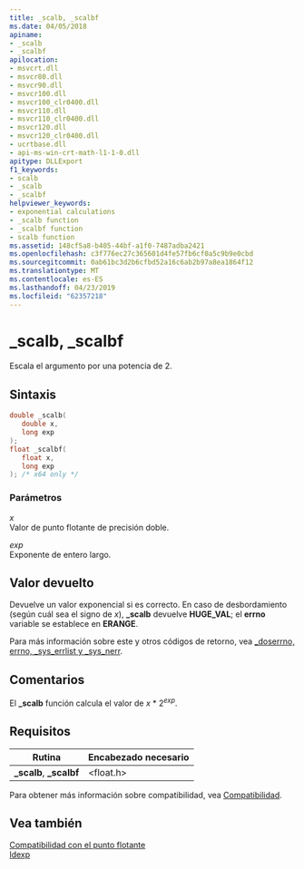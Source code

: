 ```yaml
---
title: _scalb, _scalbf
ms.date: 04/05/2018
apiname:
- _scalb
- _scalbf
apilocation:
- msvcrt.dll
- msvcr80.dll
- msvcr90.dll
- msvcr100.dll
- msvcr100_clr0400.dll
- msvcr110.dll
- msvcr110_clr0400.dll
- msvcr120.dll
- msvcr120_clr0400.dll
- ucrtbase.dll
- api-ms-win-crt-math-l1-1-0.dll
apitype: DLLExport
f1_keywords:
- scalb
- _scalb
- _scalbf
helpviewer_keywords:
- exponential calculations
- _scalb function
- _scalbf function
- scalb function
ms.assetid: 148cf5a8-b405-44bf-a1f0-7487adba2421
ms.openlocfilehash: c3f776ec27c365601d4fe57fb6cf0a5c9b9e0cbd
ms.sourcegitcommit: 0ab61bc3d2b6cfbd52a16c6ab2b97a8ea1864f12
ms.translationtype: MT
ms.contentlocale: es-ES
ms.lasthandoff: 04/23/2019
ms.locfileid: "62357218"
---
```

# <a name="scalb-scalbf"></a>_scalb, _scalbf

Escala el argumento por una potencia de 2.

## <a name="syntax"></a>Sintaxis

```C
double _scalb(
   double x,
   long exp
);
float _scalbf(
   float x,
   long exp
); /* x64 only */
```

### <a name="parameters"></a>Parámetros

*x*<br/>
Valor de punto flotante de precisión doble.

*exp*<br/>
Exponente de entero largo.

## <a name="return-value"></a>Valor devuelto

Devuelve un valor exponencial si es correcto. En caso de desbordamiento (según cuál sea el signo de *x*), **_scalb** devuelve **HUGE_VAL**; el **errno** variable se establece en  **ERANGE**.

Para más información sobre este y otros códigos de retorno, vea [_doserrno, errno, _sys_errlist y _sys_nerr](../../c-runtime-library/errno-doserrno-sys-errlist-and-sys-nerr.md).

## <a name="remarks"></a>Comentarios

El **_scalb** función calcula el valor de *x* \* 2<sup>*exp*</sup>.

## <a name="requirements"></a>Requisitos

|Rutina|Encabezado necesario|
|-------------|---------------------|
|**_scalb**, **_scalbf**|\<float.h>|

Para obtener más información sobre compatibilidad, vea [Compatibilidad](../../c-runtime-library/compatibility.md).

## <a name="see-also"></a>Vea también

[Compatibilidad con el punto flotante](../../c-runtime-library/floating-point-support.md)<br/>
[ldexp](ldexp.md)<br/>
